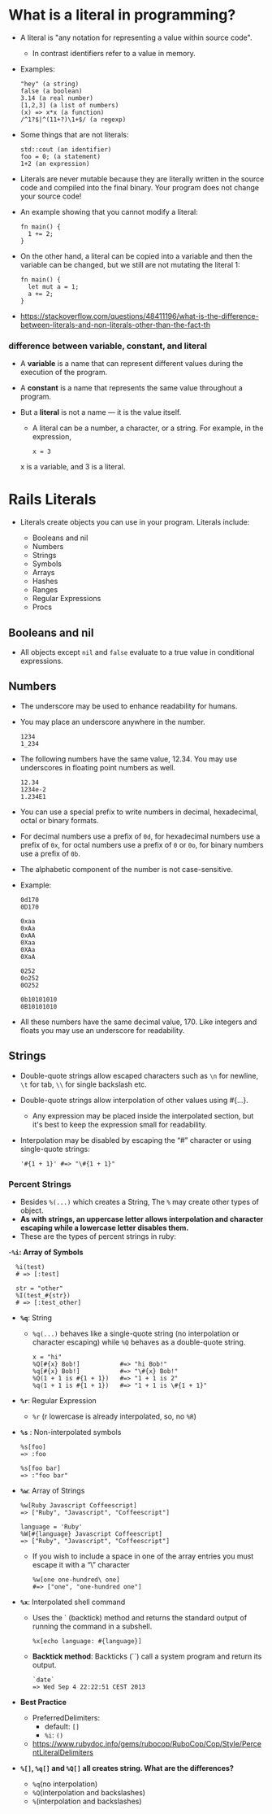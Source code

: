# What is a literal in programming?

- A literal is "any notation for representing a value within source code".

  - In contrast identifiers refer to a value in memory.

- Examples:

      "hey" (a string)
      false (a boolean)
      3.14 (a real number)
      [1,2,3] (a list of numbers)
      (x) => x*x (a function)
      /^1?$|^(11+?)\1+$/ (a regexp)

- Some things that are not literals:

      std::cout (an identifier)
      foo = 0; (a statement)
      1+2 (an expression)

- Literals are never mutable because they are literally written in the source code and compiled into the final binary. Your program does not change your source code!
- An example showing that you cannot modify a literal:

      fn main() {
        1 += 2;
      }

- On the other hand, a literal can be copied into a variable and then the variable can be changed, but we still are not mutating the literal 1:

      fn main() {
        let mut a = 1;
        a += 2;
      }

- https://stackoverflow.com/questions/48411196/what-is-the-difference-between-literals-and-non-literals-other-than-the-fact-th

### difference between variable, constant, and literal

- A **variable** is a name that can represent different values during the execution of the program.
- A **constant** is a name that represents the same value throughout a program.
- But a **literal** is not a name — it is the value itself.

  - A literal can be a number, a character, or a string. For example, in the expression,

        x = 3

  x is a variable, and 3 is a literal.

# Rails Literals

- Literals create objects you can use in your program. Literals include:

  - Booleans and nil
  - Numbers
  - Strings
  - Symbols
  - Arrays
  - Hashes
  - Ranges
  - Regular Expressions
  - Procs

## Booleans and nil

- All objects except `nil` and `false` evaluate to a true value in conditional expressions.

## Numbers

- The underscore may be used to enhance readability for humans.
- You may place an underscore anywhere in the number.

      1234
      1_234

- The following numbers have the same value, 12.34. You may use underscores in floating point numbers as well.

      12.34
      1234e-2
      1.234E1

- You can use a special prefix to write numbers in decimal, hexadecimal, octal or binary formats.
- For decimal numbers use a prefix of `0d`, for hexadecimal numbers use a prefix of `0x`, for octal numbers use a prefix of `0` or `0o`, for binary numbers use a prefix of `0b`.
- The alphabetic component of the number is not case-sensitive.
- Example:

      0d170
      0D170

      0xaa
      0xAa
      0xAA
      0Xaa
      0XAa
      0XaA

      0252
      0o252
      0O252

      0b10101010
      0B10101010

- All these numbers have the same decimal value, 170. Like integers and floats you may use an underscore for readability.

## Strings

- Double-quote strings allow escaped characters such as `\n` for newline, `\t` for tab, `\\` for single backslash etc.
- Double-quote strings allow interpolation of other values using #{...}.
  - Any expression may be placed inside the interpolated section, but it's best to keep the expression small for readability.
- Interpolation may be disabled by escaping the “#” character or using single-quote strings:

      '#{1 + 1}' #=> "\#{1 + 1}"

### Percent Strings

- Besides `%(...)` which creates a String, The `%` may create other types of object.
- **As with strings, an uppercase letter allows interpolation and character escaping while a lowercase letter disables them.**
- These are the types of percent strings in ruby:

-**`%i`: Array of Symbols**

      %i(test)
      # => [:test]

      str = "other"
      %I(test_#{str})
      # => [:test_other]

- **`%q`**: String

  - `%q(...)` behaves like a single-quote string (no interpolation or character escaping) while `%Q` behaves as a double-quote string.

        x = "hi"
        %Q[#{x} Bob!]           #=> "hi Bob!"
        %q[#{x} Bob!]           #=> "\#{x} Bob!"
        %Q(1 + 1 is #{1 + 1})   #=> "1 + 1 is 2"
        %q(1 + 1 is #{1 + 1})   #=> "1 + 1 is \#{1 + 1}"

- **`%r`**: Regular Expression

  - `%r` (r lowercase is already interpolated, so, no `%R`)

- **`%s`** : Non-interpolated symbols

      %s[foo]
      => :foo

      %s[foo bar]
      => :"foo bar"

- **`%w`**: Array of Strings

      %w[Ruby Javascript Coffeescript]
      => ["Ruby", "Javascript", "Coffeescript"]

      language = 'Ruby'
      %W[#{language} Javascript Coffeescript]
      => ["Ruby", "Javascript", "Coffeescript"]

  - If you wish to include a space in one of the array entries you must escape it with a “\” character

        %w[one one-hundred\ one]
        #=> ["one", "one-hundred one"]

- **`%x`**: Interpolated shell command

  - Uses the ` (backtick) method and returns the standard output of running the command in a subshell.

        %x[echo language: #{language}]

  - **Backtick method**: Backticks (``) call a system program and return its output.

        `date`
        => Wed Sep 4 22:22:51 CEST 2013

- **Best Practice**

  - PreferredDelimiters:
    - default: `[]`
    - `%i`: `()`
  - https://www.rubydoc.info/gems/rubocop/RuboCop/Cop/Style/PercentLiteralDelimiters

- **`%[]`, `%q[]` and `%Q[]` all creates string. What are the differences?**

  - `%q`(no interpolation)
  - `%Q`(interpolation and backslashes)
  - `%`(interpolation and backslashes)
